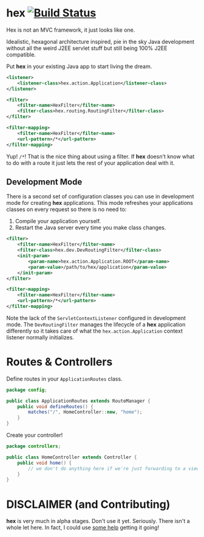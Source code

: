 hex [![Build Status](https://travis-ci.org/thejayvm/hex.svg?branch=master)](https://travis-ci.org/thejayvm/hex)
===

Hex is not an MVC framework, it just looks like one.

Idealistic, hexagonal architecture inspired, pie in the sky Java development without all the weird J2EE servlet
stuff but still being 100% J2EE compatible.

Put **hex** in your existing Java app to start living the dream.

```xml
<listener>
    <listener-class>hex.action.Application</listener-class>
</listener>

<filter>
    <filter-name>HexFilter</filter-name>
    <filter-class>hex.routing.RoutingFilter</filter-class>
</filter>

<filter-mapping>
    <filter-name>HexFilter</filter-name>
    <url-pattern>/*</url-pattern>
</filter-mapping>
```

Yup! `/*`! That is the nice thing about using a filter. If **hex** doesn't know what to do with a route it just lets the rest
of your application deal with it.

## Development Mode

There is a second set of configuration classes you can use in development mode for creating **hex** applications. This mode
refreshes your applications classes on every request so there is no need to:
1. Compile your application yourself.
2. Restart the Java server every time you make class changes.

```xml
<filter>
    <filter-name>HexFilter</filter-name>
    <filter-class>hex.dev.DevRoutingFilter</filter-class>
    <init-param>
        <param-name>hex.action.Application.ROOT</param-name>
        <param-value>/path/to/hex/application</param-value>
    </init-param>
</filter>

<filter-mapping>
    <filter-name>HexFilter</filter-name>
    <url-pattern>/*</url-pattern>
</filter-mapping>
```

Note the lack of the `ServletContextListener` configured in development mode. The `DevRoutingFilter` manages the lifecycle
of a **hex** application differently so it takes care of what the `hex.action.Application` context listener normally
initializes.

# Routes & Controllers

Define routes in your `ApplicationRoutes` class.

```java
package config;

public class ApplicationRoutes extends RouteManager {
    public void defineRoutes() {
        matches("/", HomeController::new, "home");
    }
}
```

Create your controller!

```java
package controllers;

public class HomeController extends Controller {
    public void home() {
        // we don't do anything here if we're just forwarding to a view
    }
}
```

# DISCLAIMER (and Contributing)

**hex** is very much in alpha stages. Don't use it yet. Seriously. There isn't a whole let here. In fact, I could use [some help](https://github.com/thejayvm/hex/wiki/Contribution-Guide) getting it going!
